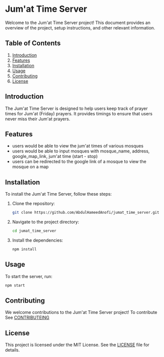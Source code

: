 # Jum'at Time Server

Welcome to the Jum'at Time Server project! This document provides an overview of the project, setup instructions, and other relevant information.

## Table of Contents
1. [Introduction](#introduction)
2. [Features](#features)
3. [Installation](#installation)
4. [Usage](#usage)
5. [Contributing](#contributing)
6. [License](#license)

## Introduction
The Jum'at Time Server is designed to help users keep track of prayer times for Jum'at (Friday) prayers. It provides timings to ensure that users never miss their Jum'at prayers.

## Features
- users would be able to view the jum'at times of various mosques
- users would be able to input mosques with mosque_name, address, google_map_link, jum'at time (start - stop)
- users can be redirected to the google link of a mosque to view the mosque on a map

## Installation
To install the Jum'at Time Server, follow these steps:

1. Clone the repository:
    ```bash
    git clone https://github.com/AbdulHameedAnofi/jumat_time_server.git
    ```
2. Navigate to the project directory:
    ```bash
    cd jumat_time_server
    ```
3. Install the dependencies:
    ```bash
    npm install
    ```

## Usage
To start the server, run:
```bash
npm start
```

## Contributing
We welcome contributions to the Jum'at Time Server project! To contribute See [CONTRIBUTEING](CONTRIBUTING)

## License
This project is licensed under the MIT License. See the [LICENSE](LICENSE) file for details.